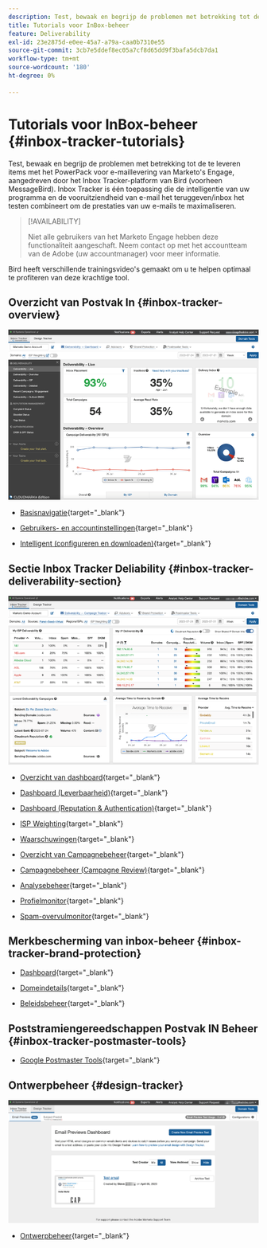 ```yaml
---
description: Test, bewaak en begrijp de problemen met betrekking tot de te leveren items met het PowerPack voor e-maillevering van Marketo's Engage.
title: Tutorials voor InBox-beheer
feature: Deliverability
exl-id: 23e2875d-e0ee-45a7-a79a-caa0b7310e55
source-git-commit: 3cb7e5ddef8ec05a7cf8d65dd9f3bafa5dcb7da1
workflow-type: tm+mt
source-wordcount: '180'
ht-degree: 0%

---
```


# Tutorials voor InBox-beheer {#inbox-tracker-tutorials}

Test, bewaak en begrijp de problemen met betrekking tot de te leveren items met het PowerPack voor e-maillevering van Marketo&#39;s Engage, aangedreven door het Inbox Tracker-platform van Bird (voorheen MessageBird). Inbox Tracker is één toepassing die de intelligentie van uw programma en de vooruitziendheid van e-mail het teruggeven/inbox het testen combineert om de prestaties van uw e-mails te maximaliseren.

>[!AVAILABILITY]
>
>Niet alle gebruikers van het Marketo Engage hebben deze functionaliteit aangeschaft. Neem contact op met het accountteam van de Adobe (uw accountmanager) voor meer informatie.

Bird heeft verschillende trainingsvideo&#39;s gemaakt om u te helpen optimaal te profiteren van deze krachtige tool.

## Overzicht van Postvak In {#inbox-tracker-overview}

![](assets/inbox-tracker-tutorials-1.png)

* [Basisnavigatie](https://veed.io/view/263a0e5e-3b0c-40a4-98a7-945fe28173a1){target="_blank"}

* [Gebruikers- en accountinstellingen](https://veed.io/view/dae8007a-89b4-4a2a-b666-0e9b12706866){target="_blank"}

* [Intelligent (configureren en downloaden)](https://veed.io/view/8b9e398e-21c9-49dc-a133-e1d8eb8ba03d){target="_blank"}

## Sectie Inbox Tracker Deliability {#inbox-tracker-deliverability-section}

![](assets/inbox-tracker-tutorials-2.png)

* [Overzicht van dashboard](https://veed.io/view/2d1084f3-b4b4-440b-9977-a3cc3b885bb9){target="_blank"}

* [Dashboard (Leverbaarheid)](https://veed.io/view/f5dc2e22-3ed1-4024-b6c5-bf346adcc07d){target="_blank"}

* [Dashboard (Reputation &amp; Authentication)](https://veed.io/view/ec237f9d-7923-4ddc-8a58-15d58774d382){target="_blank"}

* [ISP Weighting](https://veed.io/view/bec80e1d-66f2-462c-8470-60610c8a07f7){target="_blank"}

* [Waarschuwingen](https://veed.io/view/1d968a33-e565-4cd2-b25f-53cca61b4823){target="_blank"}

* [Overzicht van Campagnebeheer](https://veed.io/view/8c92bdc5-4131-498c-a450-a518f2e91b17){target="_blank"}

* [Campagnebeheer (Campagne Review)](https://veed.io/view/9c8e18a4-5d9e-495c-ad92-83309f40314a){target="_blank"}

* [Analysebeheer](https://veed.io/view/b458f788-07e1-4553-b743-2d469a356ba2){target="_blank"}

* [Profielmonitor](https://veed.io/view/6ca38d3f-df46-4707-a6cb-dde0fbad470b){target="_blank"}

* [Spam-overvulmonitor](https://veed.io/view/ce488da2-1688-4584-9c26-27baa9c8ed19){target="_blank"}

## Merkbescherming van inbox-beheer {#inbox-tracker-brand-protection}

* [Dashboard](https://veed.io/view/287b425f-2ec8-470b-b993-a654b92b759d){target="_blank"}

* [Domeindetails](https://veed.io/view/cb8a4f53-8008-483b-841a-b0878b8bf17b){target="_blank"}

* [Beleidsbeheer](https://veed.io/view/1036967c-0f77-4fd6-8c40-71553bceef3d){target="_blank"}

## Poststramiengereedschappen Postvak IN Beheer {#inbox-tracker-postmaster-tools}

* [Google Postmaster Tools](https://veed.io/view/7c89c0d8-ead2-46ad-9709-7509d043442a){target="_blank"}

## Ontwerpbeheer {#design-tracker}

![](assets/inbox-tracker-tutorials-3.png)

* [Ontwerpbeheer](https://veed.io/view/3efe7959-d835-4a00-948c-93e4a0394871){target="_blank"}
